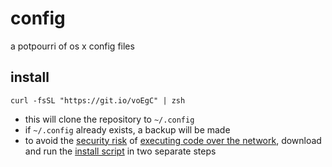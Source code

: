 # config

a potpourri of os x config files

## install

    curl -fsSL "https://git.io/voEgC" | zsh

- this will clone the repository to `~/.config`
- if `~/.config` already exists, a backup will be made
- to avoid the [security risk][sec] of [executing code over the network][exc],
  download and run the [install script][ins] in two separate steps

[sec]: https://www.idontplaydarts.com/2016/04/detecting-curl-pipe-bash-server-side
[exc]: https://curlpipesh.tumblr.com
[ins]: https://git.io/vVFE5
